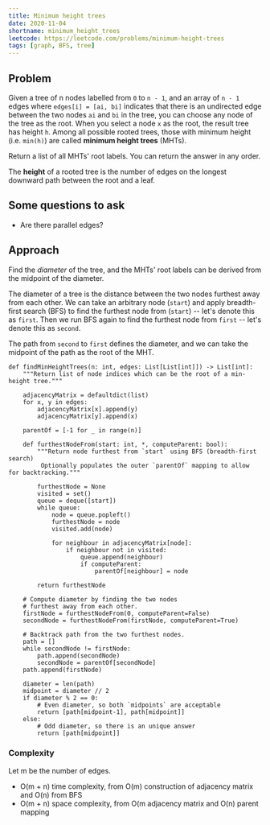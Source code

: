 ```yaml
---
title: Minimum height trees
date: 2020-11-04
shortname: minimum_height_trees
leetcode: https://leetcode.com/problems/minimum-height-trees
tags: [graph, BFS, tree]
---
```


## Problem
Given a tree of n nodes labelled from `0` to `n - 1`,
and an array of `n - 1` edges where `edges[i] = [ai, bi]` indicates that there is an undirected edge
between the two nodes `ai` and `bi` in the tree, you can choose any node of the tree as the root. 
When you select a node `x` as the root, the result tree has height `h`. 
Among all possible rooted trees, those with minimum height (i.e. `min(h)`)  are called **minimum height trees** (MHTs).

Return a list of all MHTs' root labels. You can return the answer in any order.

The **height** of a rooted tree is the number of edges on the longest downward path between the root and a leaf.

## Some questions to ask
* Are there parallel edges?

## Approach
Find the _diameter_ of the tree, and the MHTs' root labels can be derived from
the midpoint of the diameter.

The diameter of a tree is the distance between the two nodes furthest away from each other.
We can take an arbitrary node (`start`) and apply breadth-first search (BFS) to find the furthest
node from (`start`) -- let's denote this as `first`.
Then we run BFS again to find the furthest node from `first` -- let's denote this as `second`.

The path from `second` to `first` defines the diameter, and we can take the midpoint
of the path as the root of the MHT.

```python3
def findMinHeightTrees(n: int, edges: List[List[int]]) -> List[int]:
    """Return list of node indices which can be the root of a min-height tree."""

    adjacencyMatrix = defaultdict(list)
    for x, y in edges:
        adjacencyMatrix[x].append(y)
        adjacencyMatrix[y].append(x)
    
    parentOf = [-1 for _ in range(n)]

    def furthestNodeFrom(start: int, *, computeParent: bool):
        """Return node furthest from `start` using BFS (breadth-first search)
         Optionally populates the outer `parentOf` mapping to allow for backtracking."""

        furthestNode = None
        visited = set()
        queue = deque([start])
        while queue:
            node = queue.popleft()
            furthestNode = node
            visited.add(node)

            for neighbour in adjacencyMatrix[node]:
                if neighbour not in visited:
                    queue.append(neighbour)
                    if computeParent:
                        parentOf[neighbour] = node

        return furthestNode

    # Compute diameter by finding the two nodes
    # furthest away from each other.
    firstNode = furthestNodeFrom(0, computeParent=False)
    secondNode = furthestNodeFrom(firstNode, computeParent=True)

    # Backtrack path from the two furthest nodes.
    path = []
    while secondNode != firstNode:
        path.append(secondNode)
        secondNode = parentOf[secondNode]
    path.append(firstNode)

    diameter = len(path)
    midpoint = diameter // 2
    if diameter % 2 == 0:
        # Even diameter, so both `midpoints` are acceptable
        return [path[midpoint-1], path[midpoint]]
    else:
        # Odd diameter, so there is an unique answer
        return [path[midpoint]]
```

### Complexity
Let m be the number of edges.

* O(m + n) time complexity, from O(m) construction of adjacency matrix and O(n) from BFS
* O(m + n) space complexity, from O(m adjacency matrix and O(n) parent mapping